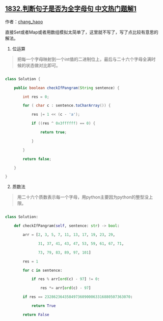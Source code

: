 ## [1832.判断句子是否为全字母句 中文热门题解1](https://leetcode.cn/problems/check-if-the-sentence-is-pangram/solutions/100000/wei-yun-suan-zhi-shu-ji-shu-zhi-neng-zai-mu0c)

作者：[chang_haoo](https://leetcode.cn/u/chang_haoo)

直接Set或者Map或者用数组模拟太简单了，这里就不写了，写了点比较有意思的解法。
1. 位运算
>   把每一个字母映射到一个int值的二进制位上，最后与二十六个字母全满时候的状态做对比即可。
```java
class Solution {
    public boolean checkIfPangram(String sentence) {
        int res = 0;
        for ( char c : sentence.toCharArray()) {
            res |= 1 << (c - 'a');
            if ((res ^ 0x3ffffff) == 0) {
                return true;
            }
        }
        return false;
    }
}
```
2. 质数法
>   用二十六个质数表示每一个字母，用python主要因为python的整型没上限。
```python
class Solution:
    def checkIfPangram(self, sentence: str) -> bool:
        arr = [2, 3, 5, 7, 11, 13, 17, 19, 23, 29,
               31, 37, 41, 43, 47, 53, 59, 61, 67, 71,
               73, 79, 83, 89, 97, 101]
        res = 1
        for c in sentence:
            if res % arr[ord(c) - 97] != 0:
                res *= arr[ord(c) - 97]
        if res == 232862364358497360900063316880507363070:
            return True
        return False
```